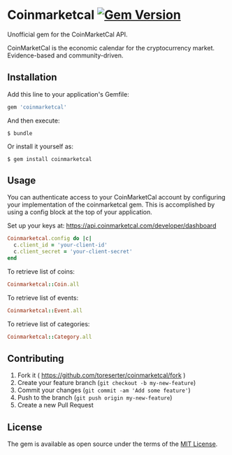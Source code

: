 # Coinmarketcal [![Gem Version](https://badge.fury.io/rb/coinmarketcal.svg)](https://badge.fury.io/rb/coinmarketcal)

Unofficial gem for the CoinMarketCal API.

CoinMarketCal is the economic calendar for the cryptocurrency market. Evidence-based and community-driven.

## Installation

Add this line to your application's Gemfile:

```ruby
gem 'coinmarketcal'
```

And then execute:

    $ bundle

Or install it yourself as:

    $ gem install coinmarketcal

## Usage

You can authenticate access to your CoinMarketCal account by configuring your implementation of the coinmarketcal gem. This is accomplished by using a config block at the top of your application.

Set up your keys at: https://api.coinmarketcal.com/developer/dashboard

```ruby
Coinmarketcal.config do |c|
  c.client_id = 'your-client-id'
  c.client_secret = 'your-client-secret'
end
```

To retrieve list of coins:
```ruby
Coinmarketcal::Coin.all
```

To retrieve list of events:
```ruby
Coinmarketcal::Event.all
```

To retrieve list of categories:
```ruby
Coinmarketcal::Category.all
```


## Contributing

1. Fork it ( https://github.com/toreserter/coinmarketcal/fork )
2. Create your feature branch (`git checkout -b my-new-feature`)
3. Commit your changes (`git commit -am 'Add some feature'`)
4. Push to the branch (`git push origin my-new-feature`)
5. Create a new Pull Request

## License

The gem is available as open source under the terms of the [MIT License](https://opensource.org/licenses/MIT).
